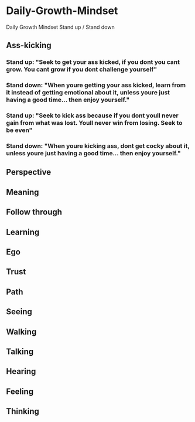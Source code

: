 # Daily-Growth-Mindset
Daily Growth Mindset Stand up / Stand down

## Ass-kicking

### Stand up: "Seek to get your ass kicked, if you dont you cant grow. You cant grow if you dont challenge yourself"

### Stand down: "When youre getting your ass kicked, learn from it instead of getting emotional about it, unless youre just having a good time... then enjoy yourself."

### Stand up: "Seek to kick ass because if you dont youll never gain from what was lost. Youll never win from losing. Seek to be even"

### Stand down: "When youre kicking ass, dont get cocky about it, unless youre just having a good time... then enjoy yourself."

## Perspective

## Meaning

## Follow through

## Learning

## Ego

## Trust

## Path

## Seeing

## Walking

## Talking

## Hearing

## Feeling

## Thinking
